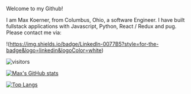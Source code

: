 Welcome to my Github!

I am Max Koerner, from Columbus, Ohio, a software Engineer. I have built fullstack applications with Javascript, Python, React / Redux and pug. Please contact me via:

!(https://img.shields.io/badge/LinkedIn-0077B5?style=for-the-badge&logo=linkedin&logoColor=white)

![visitors](https://visitor-badge.glitch.me/badge?page_id=${mkoerner570}.${mkoerner570})

[![Max's GitHub stats](https://github-readme-stats.vercel.app/api?username=mkoerner)](https://github.com/mkoerner570/github-readme-stats)

[![Top Langs](https://github-readme-stats.vercel.app/api/top-langs/?username=mkoerner570&langs_count=8)](https://github.com/mkoerner570/github-readme-stats)

<!--
**mkoerner570/mkoerner570** is a ✨ _special_ ✨ repository because its `README.md` (this file) appears on your GitHub profile.

Here are some ideas to get you started:

- 🔭 I’m currently working on ...
- 🌱 I’m currently learning ...
- 👯 I’m looking to collaborate on ...
- 🤔 I’m looking for help with ...
- 💬 Ask me about ...
- 📫 How to reach me: ...
- 😄 Pronouns: ...
- ⚡ Fun fact: ...
-->
